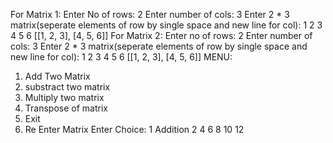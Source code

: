 For Matrix 1:
Enter No of rows: 2
Enter number of cols: 3
Enter  2  *  3  matrix(seperate elements of row by single space and new line for col):
1 2 3
4 5 6
[[1, 2, 3], [4, 5, 6]]
For Matrix 2:
Enter no of rows: 2
Enter number of cols: 3
Enter  2  *  3  matrix(seperate elements of row by single space and new line for col):
1 2 3
4 5 6
[[1, 2, 3], [4, 5, 6]]
MENU:
1. Add Two Matrix
2. substract two matrix
3. Multiply two matrix
4. Transpose of matrix
5. Exit
6. Re Enter Matrix
Enter Choice: 1
Addition
 2 4 6
 8 10 12